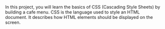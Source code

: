 In this project, you will learn the basics of CSS (Cascading Style Sheets) by building a cafe menu. CSS is the language used to style an HTML document. 
It describes how HTML elements should be displayed on the screen.
